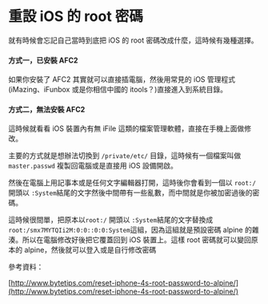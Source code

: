 重設 iOS 的 root 密碼
====

就有時候會忘記自己當時到底把 iOS 的 root 密碼改成什麼，這時候有幾種選擇。

<!--more-->

#### 方式一，已安裝 AFC2

如果你安裝了 AFC2 其實就可以直接插電腦，然後用常見的 iOS 管理程式(iMazing、iFunbox 或是你相信中國的 itools？)直接進入到系統目錄。

#### 方式二，無法安裝 AFC2

這時候就看看 iOS 裝置內有無 iFile 這類的檔案管理軟體，直接在手機上面做修改。


主要的方式就是想辦法切換到 `/private/etc/` 目錄，這時候有一個檔案叫做 `master.passwd` 複製回電腦或是直接用 iOS 設備開啟。

然後在電腦上用記事本或是任何文字編輯器打開，這時後你會看到一個以 `root:/` 開頭以 `:System`結尾的文字然後中間帶有一些亂數，而中間就是你被加密過後的密碼。

這時候很間單，把原本以`root:/` 開頭以 `:System`結尾的文字替換成 `root:/smx7MYTQIi2M:0:0::0:0:System`這組，因為這組就是預設密碼 alpine 的雜湊。所以在電腦修改好後把它覆蓋回到 iOS 裝置上。這樣 root 密碼就可以變回原本的 alpine，然後就可以登入或是自行修改密碼


參考資料：

[http://www.bytetips.com/reset-iphone-4s-root-password-to-alpine/](http://www.bytetips.com/reset-iphone-4s-root-password-to-alpine/)



